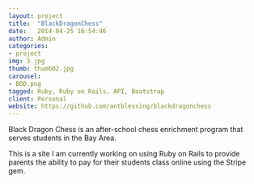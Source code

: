 ```yaml
---
layout: project
title:  "BlackDragonChess"
date:   2014-04-25 16:54:46
author: Admin
categories:
- project
img: 3.jpg
thumb: thumb02.jpg
carousel:
- BDD.png
tagged: Ruby, Ruby on Rails, API, Bootstrap
client: Personal
website: https://github.com/antblessing/blackdragonchess
---
```

Black Dragon Chess is an after-school chess enrichment program that serves students in the Bay Area.  

This is a site I am currently working on using Ruby on Rails to provide parents the ability to pay for their students class online using the Stripe gem.
